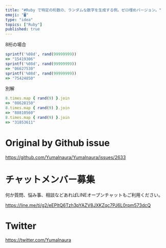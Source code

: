 ```yaml
---
title: "#Ruby で特定の桁数の、ランダムな数字を生成する例。ゼロ埋めバージョン。"
emoji: "🖥"
type: "idea"
topics: ["Ruby"]
published: true
---
```


8桁の場合

```rb
sprintf('%08d', rand(99999999))
=> "15419306"
sprintf('%08d', rand(99999999))
=> "06627530"
sprintf('%08d', rand(99999999))
=> "75424850"
```

別解

```rb
8.times.map { rand(9) }.join
=> "08628150"
8.times.map { rand(9) }.join
=> "88810560"
8.times.map { rand(9) }.join
=> "31853611"

```

# Original by Github issue

https://github.com/YumaInaura/YumaInaura/issues/2633








<!-- Update From Qiita API -->

# チャットメンバー募集


何か質問、悩み事、相談などあればLINEオープンチャットもご利用ください。

https://line.me/ti/g2/eEPltQ6Tzh3pYAZV8JXKZqc7PJ6L0rpm573dcQ





# Twitter


https://twitter.com/YumaInaura


<!-- Update From Qiita API -->


